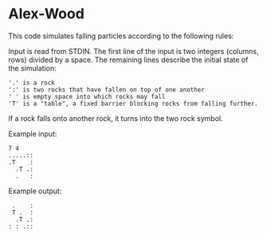 # Alex-Wood

This code simulates falling particles according to the following rules:

Input is read from STDIN. The first line of the input is two integers (columns, rows) divided by a space. The remaining lines describe the initial state of the simulation:

	'.' is a rock
	':' is two rocks that have fallen on top of one another
	' ' is empty space into which rocks may fall
	'T' is a "table", a fixed barrier blocking rocks from falling further.

If a rock falls onto another rock, it turns into the two rock symbol.

Example input:

	7 4
	.....::
	.T    :
	  .T .:
	  .   :

Example output:

	 .    :
	 T .  :
	  .T .:
	: : .::


